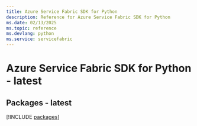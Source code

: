```yaml
---
title: Azure Service Fabric SDK for Python
description: Reference for Azure Service Fabric SDK for Python
ms.date: 02/13/2025
ms.topic: reference
ms.devlang: python
ms.service: servicefabric
---
```

# Azure Service Fabric SDK for Python - latest
## Packages - latest
[!INCLUDE [packages](service-fabric-index.md)]